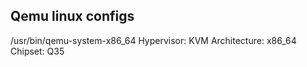 ## Qemu linux configs

/usr/bin/qemu-system-x86_64
Hypervisor: KVM
Architecture: x86_64
Chipset: Q35


<source file="/var/lib/libvirt/images/win10_lite.qcow2"/>
